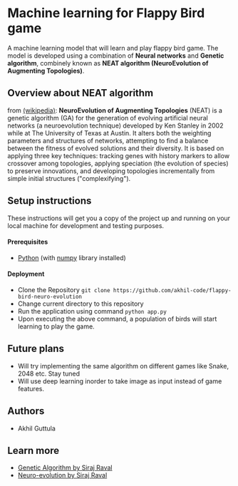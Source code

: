 # Machine learning for Flappy Bird game
A machine learning model that will learn and play flappy bird game. The model is developed using a combination of **Neural networks** and **Genetic algorithm**, combinely known as **NEAT algorithm (NeuroEvolution of Augmenting Topologies)**.

## Overview about NEAT algorithm
from [(wikipedia)](https://en.wikipedia.org/wiki/Neuroevolution_of_augmenting_topologies): **NeuroEvolution of Augmenting Topologies** (NEAT) is a genetic algorithm (GA) for the generation of evolving artificial neural networks (a neuroevolution technique) developed by Ken Stanley in 2002 while at The University of Texas at Austin. It alters both the weighting parameters and structures of networks, attempting to find a balance between the fitness of evolved solutions and their diversity. It is based on applying three key techniques: tracking genes with history markers to allow crossover among topologies, applying speciation (the evolution of species) to preserve innovations, and developing topologies incrementally from simple initial structures ("complexifying").

## Setup instructions
These instructions will get you a copy of the project up and running on your local machine for development and testing purposes.
#### Prerequisites
+ [Python](https://www.python.org/downloads/) (with [numpy](https://docs.scipy.org/doc/numpy-1.15.1/user/install.html) library installed)
#### Deployment
+ Clone the Repository `git clone https://github.com/akhil-code/flappy-bird-neuro-evolution`
+ Change current directory to this repository
+ Run the application using command `python app.py`
+ Upon executing the above command, a population of birds will start learning to play the game.

## Future plans
+ Will try implementing the same algorithm on different games like Snake, 2048 etc. Stay tuned
+ Will use deep learning inorder to take image as input instead of game features.

## Authors
+ Akhil Guttula

## Learn more
+ [Genetic Algorithm by Siraj Raval](https://www.youtube.com/watch?v=rGWBo0JGf50&t=1767s)
+ [Neuro-evolution by Siraj Raval](https://www.youtube.com/watch?v=xLHCMMGuN0Q&t=2578s)
